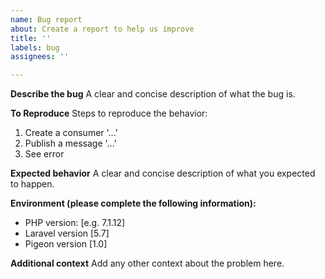 ```yaml
---
name: Bug report
about: Create a report to help us improve
title: ''
labels: bug
assignees: ''

---
```


**Describe the bug**
A clear and concise description of what the bug is.

**To Reproduce**
Steps to reproduce the behavior:
1. Create a consumer '...'
2. Publish a message '...'
3. See error

**Expected behavior**
A clear and concise description of what you expected to happen.

**Environment (please complete the following information):**
 - PHP version: [e.g. 7.1.12]
 - Laravel version [5.7]
 - Pigeon version [1.0]

**Additional context**
Add any other context about the problem here.
